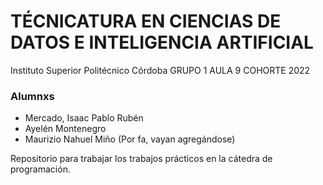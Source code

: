 # TÉCNICATURA EN CIENCIAS DE DATOS E INTELIGENCIA ARTIFICIAL
Instituto Superior Politécnico Córdoba
GRUPO 1 AULA 9 COHORTE 2022

### Alumnxs
- Mercado, Isaac Pablo Rubén
- Ayelén Montenegro
- Maurizio Nahuel Miño
(Por fa, vayan agregándose)


Repositorio para trabajar los trabajos prácticos en la cátedra de programación.
